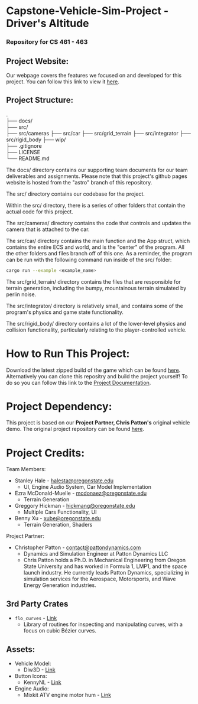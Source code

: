 # Capstone-Vehicle-Sim-Project - Driver's Altitude
### **Repository for CS 461 - 463**

## Project Website:
Our webpage covers the features we focused on and developed for this project.
You can follow this link to view it [here](https://stanleychale.github.io/Capstone-Vehicle-Sim-Project-Team3/).

## Project Structure:

.  
├── docs/  
├── src/  
    ├── src/cameras
    ├── src/car
    ├── src/grid_terrain
    ├── src/integrator
    ├── src/rigid_body
├── wip/  
├── .gitignore  
├── LICENSE  
└── README.md  

The docs/ directory contains our supporting team documents for our team deliverables and assignments. Please note that this project's github pages website is hosted from the "astro" branch of this repository.

The src/ directory contains our codebase for the project.

Within the src/ directory, there is a series of other folders that contain the actual code for this project.

The src/cameras/ directory contains the code that controls and updates the camera that is attached to the car.

The src/car/ directory contains the main function and the App struct, which contains the entire ECS and world, and is the "center" of the program. All the other folders and files branch off of this one. 
As a reminder, the program can be run with the following command run inside of the src/ folder: 
```bash
cargo run --example <example_name>
```

The src/grid_terrain/ directory contains the files that are responsible for terrain
generation, including the bumpy, mountainous terrain simulated by perlin noise.

The src/integrator/ directory is relatively small, and contains some of the program's 
physics and game state functionality.

The src/rigid_body/ directory contains a lot of the lower-level physics and collision
functionality, particularly relating to the player-controlled vehicle.

# How to Run This Project:
Download the latest zipped build of the game which can be found [here]().
Alternatively you can clone this repositry and build the project yourself! To do so you can follow this link to the [Project Documentation](src/project-info.md).

# Project Dependency:
This project is based on our **Project Partner, Chris Patton's** original vehicle demo.
The original project repository can be found [here](https://github.com/crispyDyne/bevy_car_demo/tree/main).

# Project Credits:
Team Members:
- Stanley Hale - halesta@oregonstate.edu
  - UI, Engine Audio System, Car Model Implementation
- Ezra McDonald-Muelle - mcdonaez@oregonstate.edu
  - Terrain Generation
- Greggory Hickman​ - hickmang@oregonstate.edu
  - Multiple Cars Functionality, UI
- Benny Xu - xube@oregonstate.edu
  - Terrain Generation, Shaders

Project Partner:
- Christopher Patton - contact@pattondynamics.com
  - Dynamics and Simulation Engineer at Patton Dynamics LLC
  - Chris Patton holds a Ph.D. in Mechanical Engineering from Oregon State University and has worked in Formula 1, LMP1, and the space launch industry. He currently leads Patton Dynamics, specializing in simulation services for the Aerospace, Motorsports, and Wave Energy Generation industries.

## 3rd Party Crates
- `flo_curves` - [Link](https://docs.rs/flo_curves/latest/flo_curves/)
    - Library of routines for inspecting and manipulating curves, with a focus on cubic Bézier curves.
## Assets:
- Vehicle Model: 
    - Diw3D - [Link](https://www.turbosquid.com/FullPreview/2087206)
- Button Icons:
    - KennyNL - [Link](https://kenney.nl/assets/ui-pack)
- Engine Audio: 
    - Mixkit ATV engine motor hum - [Link](https://mixkit.co/free-sound-effects/hum/)